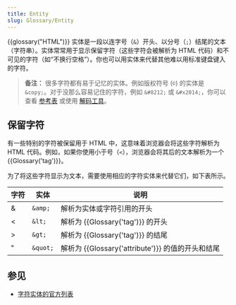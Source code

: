 ```yaml
---
title: Entity
slug: Glossary/Entity
---
```

{{glossary("HTML")}} 实体是一段以连字号（`&`）开头、以分号（`;`）结尾的文本（字符串）。实体常常用于显示保留字符（这些字符会被解析为 HTML 代码）和不可见的字符（如“不换行空格”）。你也可以用实体来代替其他难以用标准键盘键入的字符。

> **备注：** 很多字符都有易于记忆的实体。例如版权符号 (`©`) 的实体是 `&copy;`。对于没那么容易记住的字符，例如 `&#8212;` 或 `&#x2014;`，你可以查看 [参考表](https://html.spec.whatwg.org/multipage/named-characters.html#named-character-references) 或使用 [解码工具](https://mothereff.in/html-entities)。

## 保留字符

有一些特别的字符被保留用于 HTML 中，这意味着浏览器会将这些字符解析为 HTML 代码。例如，如果你使用小于号（`<`），浏览器会将其后的文本解析为一个 {{Glossary('tag')}}。

为了将这些字符显示为文本，需要使用相应的字符实体来代替它们，如下表所示。

| 字符 | 实体     | 说明                                                     |
| ---- | -------- | -------------------------------------------------------- |
| &    | `&amp;`  | 解析为实体或字符引用的开头                               |
| <    | `&lt;`   | 解析为 {{Glossary('tag')}} 的开头                   |
| >    | `&gt;`   | 解析为 {{Glossary('tag')}} 的结尾                   |
| "    | `&quot;` | 解析为 {{Glossary('attribute')}} 的值的开头和结尾 |

## 参见

- [字符实体的官方列表](https://html.spec.whatwg.org/multipage/named-characters.html#named-character-references)
